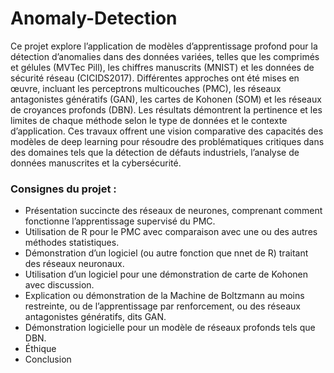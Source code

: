 # Anomaly-Detection

Ce projet explore l’application de modèles d’apprentissage profond pour la détection d’anomalies dans des données variées, telles que les comprimés et gélules (MVTec Pill), les chiffres manuscrits (MNIST) et les données de sécurité réseau (CICIDS2017). Différentes approches ont été mises en œuvre, incluant les perceptrons multicouches (PMC), les réseaux antagonistes génératifs (GAN), les cartes de Kohonen (SOM) et les réseaux de croyances profonds (DBN). Les résultats démontrent la pertinence et les limites de chaque méthode selon le type de données et le contexte d’application. Ces travaux offrent une vision comparative des capacités des modèles de deep learning pour résoudre des problématiques critiques dans des domaines tels que la détection de défauts industriels, l’analyse de données manuscrites et la cybersécurité.

### Consignes du projet :
- Présentation succincte des réseaux de neurones, comprenant comment fonctionne l’apprentissage supervisé du PMC.
- Utilisation de R pour le PMC avec comparaison avec une ou des autres méthodes statistiques.
- Démonstration d’un logiciel (ou autre fonction que nnet de R) traitant des réseaux neuronaux.
- Utilisation d’un logiciel pour une démonstration de carte de Kohonen avec discussion.
- Explication ou démonstration de la Machine de Boltzmann au moins restreinte, ou de l’apprentissage par renforcement, ou des réseaux antagonistes génératifs, dits GAN.
- Démonstration logicielle pour un modèle de réseaux profonds tels que DBN.
- Éthique
- Conclusion
